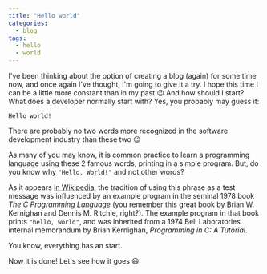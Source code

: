 ```yaml
---
title: "Hello world"
categories:
  - blog
tags:
  - hello
  - world
---
```


I've been thinking about the option of creating a blog (again) for some time now, and once again I've thought, I'm going to give it a try. I hope this time I can be a little more constant than in my past 😉 And how should I start? What does a developer normally start with? Yes, you probably may guess it:

```
Hello world!
```

There are probably no two words more recognized in the software development industry than these two 😉

As many of you may know, it is common practice to learn a programming language using these 2 famous words, printing in a simple program. But, do you know why `"Hello, World!"` and not other words?

As it appears [in Wikipedia](https://en.wikipedia.org/wiki/%22Hello,_World!%22_program), the tradition of using this phrase as a test message was influenced by an example program in the seminal 1978 book _The C Programming Language_ (you remember this great book by Brian W. Kernighan and Dennis M. Ritchie, right?). The example program in that book prints `"hello, world"`, and was inherited from a 1974 Bell Laboratories internal memorandum by Brian Kernighan, _Programming in C: A Tutorial_.

You know, everything has an start.

Now it is done! Let's see how it goes 😃 
